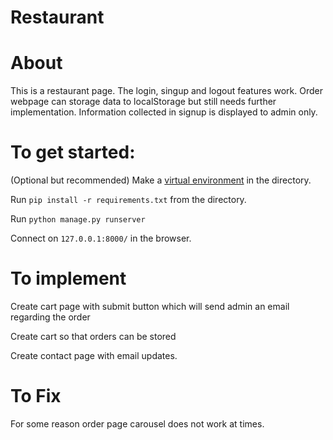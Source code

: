 # Restaurant

# About 
This is a restaurant page. The login, singup and logout features work. Order webpage can storage data to localStorage but still needs further implementation. Information collected in signup is displayed to admin only. 


# To get started:

(Optional but recommended) Make a [virtual environment](https://docs.python.org/3/tutorial/venv.html) in the directory.

Run `pip install -r requirements.txt` from the directory.

Run `python manage.py runserver`

Connect on `127.0.0.1:8000/` in the browser.

# To implement

Create cart page with submit button which will send admin an email regarding the order

Create cart so that orders can be stored

Create contact page with email updates.


# To Fix

 For some reason order page carousel does not work at times.
